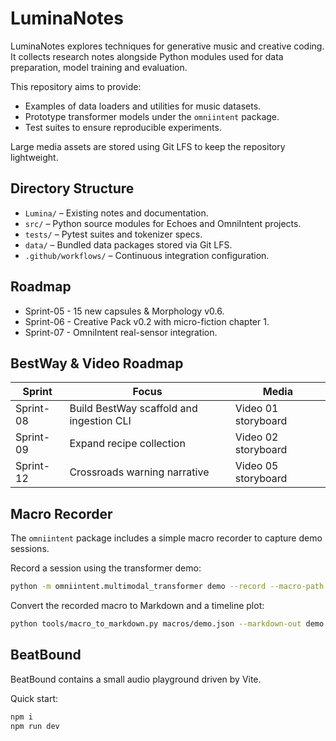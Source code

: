 # LuminaNotes

LuminaNotes explores techniques for generative music and creative coding. It collects research notes alongside Python modules used for data preparation, model training and evaluation.

This repository aims to provide:

- Examples of data loaders and utilities for music datasets.
- Prototype transformer models under the `omniintent` package.
- Test suites to ensure reproducible experiments.

Large media assets are stored using Git LFS to keep the repository lightweight.

## Directory Structure

- `Lumina/` – Existing notes and documentation.
- `src/` – Python source modules for Echoes and OmniIntent projects.
- `tests/` – Pytest suites and tokenizer specs.
- `data/` – Bundled data packages stored via Git LFS.
- `.github/workflows/` – Continuous integration configuration.

## Roadmap
- Sprint-05 - 15 new capsules & Morphology v0.6.
- Sprint-06 - Creative Pack v0.2 with micro-fiction chapter 1.
- Sprint-07 - OmniIntent real-sensor integration.

## BestWay & Video Roadmap

| Sprint | Focus | Media |
|--------|-------|-------|
| Sprint-08 | Build BestWay scaffold and ingestion CLI | Video 01 storyboard |
| Sprint-09 | Expand recipe collection | Video 02 storyboard |
| Sprint-12 | Crossroads warning narrative | Video 05 storyboard |

## Macro Recorder

The `omniintent` package includes a simple macro recorder to capture demo sessions.

Record a session using the transformer demo:

```bash
python -m omniintent.multimodal_transformer demo --record --macro-path macros/demo.json
```

Convert the recorded macro to Markdown and a timeline plot:

```bash
python tools/macro_to_markdown.py macros/demo.json --markdown-out demo.md --png-out demo.png
```

## BeatBound

BeatBound contains a small audio playground driven by Vite.

Quick start:

```bash
npm i
npm run dev
```
